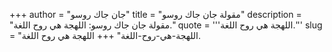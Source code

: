 +++
author = "جان جاك روسو"
title = "مقولة جان جاك روسو"
description = "مقولة جان جاك روسو: اللهجة هي روح اللغة."
quote = '''اللهجة هي روح اللغة.''' 
slug = "اللهجة-هي-روح-اللغة"
+++
اللهجة هي روح اللغة.
